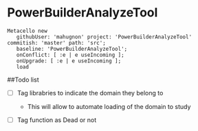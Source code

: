 # PowerBuilderAnalyzeTool
```Smalltalk
Metacello new
   githubUser: 'mahugnon' project: 'PowerBuilderAnalyzeTool' commitish: 'master' path: 'src';
   baseline: 'PowerBuilderAnalyzeTool';
   onConflict: [ :e | e useIncoming ];
   onUpgrade: [ :e | e useIncoming ];       
   load   
```
##Todo list
- [ ] Tag  librabries to indicate the domain they belong  to
   - This will allow  to automate loading of the domain to study
  
- [ ] Tag function as Dead or not
